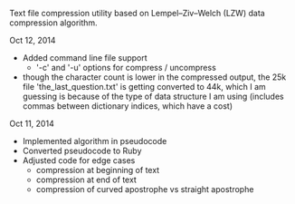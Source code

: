 Text file compression utility based on Lempel–Ziv–Welch (LZW) data compression algorithm.

Oct 12, 2014
- Added command line file support
  - '-c' and '-u' options for compress / uncompress
- though the character count is lower in the compressed output, the 25k file 'the_last_question.txt' is getting converted to 44k, which I am guessing is because of the type of data structure I am using (includes commas between dictionary indices, which have a cost)

Oct 11, 2014
- Implemented algorithm in pseudocode
- Converted pseudocode to Ruby
- Adjusted code for edge cases
  - compression at beginning of text
  - compression at end of text
  - compression of curved apostrophe vs straight apostrophe
